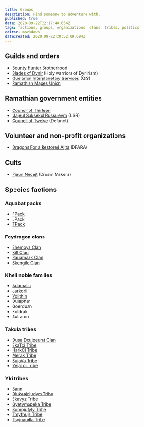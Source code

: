 ```yaml
---
title: Groups
description: Find someone to adventure with.
published: true
date: 2020-09-22T22:17:48.654Z
tags: factions, groups, organizations, clans, tribes, politics
editor: markdown
dateCreated: 2020-09-22T20:52:09.694Z
---
```


## Guilds and orders

- [Bounty Hunter Brotherhood](/groups/bounty-hunter-brotherhood)
- [Blades of Dynir](/groups/blades-of-dynir) (Holy warriors of Dynirism)
- [Quelarion Interplanetary Services](/groups/quelarion-interplanetary-services) (QIS)
- [Ramathian Mages Union](/groups/ramathian-mages-union)

## Ramathian government entities

- [Council of Thirteen](/groups/council-of-twelve)
- [Uajeul Suksekul Russuleym](/groups/military) (USR)
- [Council of Twelve](/groups/council-of-twelve) (Defunct)

## Volunteer and non-profit organizations

- [Dragons For a Restored Ajita](/groups/dragons-for-a-restored-ajita) (DFARA)

## Cults

- [Pjaun Nucajt](/groups/pjaun-nucajt) (Dream Makers)

## Species factions

### Aquabat packs

- [FPack](/genealogy/fpack)
- [JPack](/genealogy/jpack)
- [TPack](/genealogy/tpack)

### Feydragon clans

- [Ehemoya Clan](/genealogy/ehemoya-clan)
- [Kill Clan](/genealogy/kill-clan)
- [Rauamaak Clan](/genealogy/rauamaak-clan)
- [Skengilo Clan](/genealogy/skengilo-clan)

### Khell noble families

- [Adamaint](/genealogy/adamaint)
- [Jarkorli](/genealogy/jarkorli)
- [Volithin](/genealogy/volithin)
- Dulaphar
- Goerduan
- Koldrak
- Sulramn

### Takula tribes

- [Dusa Doujpeumt Clan](/genealogy/dusa-doujpeumt-clan)
- [EkaTci Tribe](/genealogy/ekatci-tribe)
- [HarkCi Tribe](/genealogy/harkci-tribe)
- [Merak Tribe](/genealogy/merak-tribe)
- [SujaVa Tribe](/genealogy/sujava-tribe)
- [VejaTci Tribe](/genealogy/vejatci-tribe)

### Yki tribes

- [Bann](/genealogy/bann)
- [Dlukeajpjudym Tribe](/genealogy/dlukeajpjudym-tribe)
- [Ekavyz Tribe](/genealogy/ekavyz-tribe)
- [Gyetymapeka Tribe](/genealogy/gyetymapeka-tribe)
- [Sompjufylv Tribe](/genealogy/sompjufylv-tribe)
- [Tmyfhuja Tribe](/genealogy/tmyfhuja-tribe)
- [Tsyjnaudla Tribe](/genealogy/tsyjnaudla-tribe)